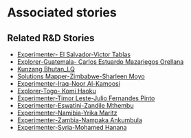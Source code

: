 # Associated stories

<!-- !!DO NOT REMOVE!! start autogenerated hyperlinks -->
## Related R&D Stories
- [Experimenter\- El Salvador\-Victor Tablas](/stories/?doc=Victor%20El%20Salvador_LQ-en-US)
- [Explorer\-Guatemala\- Carlos Estuardo Mazariegos Orellana](/stories/?doc=3_Carlos_Guatemala-en-US)
- [Kunzang Bhutan\_LQ](/stories/?doc=Kunzang%20Bhutan_LQ-en-US)
- [Solutions Mapper\-Zimbabwe\-Sharleen Moyo](/stories/?doc=Sharleen_edited-en-US)
- [Experimenter\-Iraq\-Noor Al\-Kamoosi](/stories/?doc=Noor%20Iraq_LQ-en-US)
- [Explorer\-Togo\- Komi Haoku](/stories/?doc=20_Komi_Togo-en-US)
- [Experimenter\-Timor Leste\-Julio Fernandes Pinto](/stories/?doc=Julio%20Timor%20Leste_LQ-en-US)
- [Experimenter\-Eswatini\-Zandile Mthembu](/stories/?doc=Zandile%20Eswatini_LQ-en-US)
- [Experimenter\-Namibia\-Yrika Maritz](/stories/?doc=Yrika%20Namibia_LQ-en-US)
- [Experimenter\-Zambia\-Nampaka Ankumbula](/stories/?doc=Nampaka_LQ-en-US)
- [Experimenter\-Syria\-Mohamed Hanana](/stories/?doc=Mohamed%20Syria_LQ-en-US)
<!-- !!DO NOT REMOVE!! end autogenerated hyperlinks -->